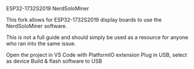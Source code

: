  ESP32-1732S2019 NerdSoloMiner

 This fork allows for ESP32-1732S2019 display boards to use the NerdSoloMiner software.

 This is not a full guide and should simply be used as a resource for anyone who ran into the same issue.

 Open the project in VS Code with PlatformIO extension
 Plug in USB, select as device
 Build & flash software to USB

